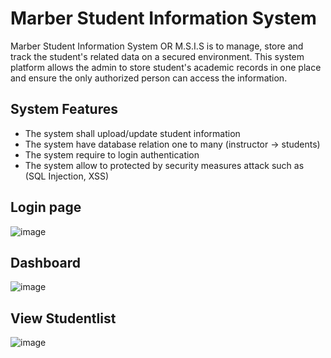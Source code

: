 # Marber Student Information System
Marber Student Information System OR M.S.I.S is to manage, store and track the student's related data on a secured environment. This system platform allows the admin to store student's academic records in one place and ensure the only authorized person can access the information.

## System Features

- The system shall upload/update student information
- The system have database relation one to many (instructor -> students)
- The system require to login authentication
- The system allow to protected by security measures attack such as (SQL Injection, XSS)

## Login page

![image](https://user-images.githubusercontent.com/47966968/212591812-ff56549e-b9ef-4fe1-b710-e9eee1298599.png)

## Dashboard

![image](https://user-images.githubusercontent.com/47966968/212592002-4b510050-87d1-4aa4-8a94-180e07d715e1.png)

## View Studentlist

![image](https://user-images.githubusercontent.com/47966968/212592259-7e03ee8d-e758-4301-aef5-53e896b4f5ca.png)
